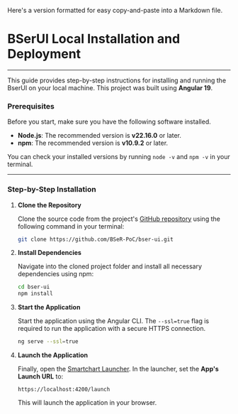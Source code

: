 Here's a version formatted for easy copy-and-paste into a Markdown file.

# BSerUI Local Installation and Deployment

-----

This guide provides step-by-step instructions for installing and running the BserUI on your local machine. This project was built using **Angular 19**.

### Prerequisites

Before you start, make sure you have the following software installed.

  * **Node.js**: The recommended version is **v22.16.0** or later.
  * **npm**: The recommended version is **v10.9.2** or later.

You can check your installed versions by running `node -v` and `npm -v` in your terminal.

-----

### Step-by-Step Installation

1.  **Clone the Repository**

    Clone the source code from the project's [GitHub repository](https://github.com/BSeR-PoC/bser-ui.git) using the following command in your terminal:

    ```bash
    git clone https://github.com/BSeR-PoC/bser-ui.git
    ```

2.  **Install Dependencies**

    Navigate into the cloned project folder and install all necessary dependencies using npm:

    ```bash
    cd bser-ui
    npm install
    ```

3.  **Start the Application**

    Start the application using the Angular CLI. The `--ssl=true` flag is required to run the application with a secure HTTPS connection.

    ```bash
    ng serve --ssl=true
    ```

4.  **Launch the Application**

    Finally, open the [Smartchart Launcher](https://launch.smarthealthit.org/). In the launcher, set the **App's Launch URL** to:

    ```
    https://localhost:4200/launch
    ```

    This will launch the application in your browser.
